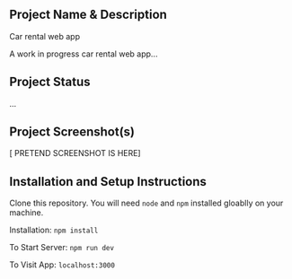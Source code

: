 ## Project Name & Description

Car rental web app

A work in progress car rental web app...

## Project Status

...

## Project Screenshot(s)

[ PRETEND SCREENSHOT IS HERE]

## Installation and Setup Instructions

Clone this repository. You will need `node` and `npm` installed gloablly on your machine.

Installation:
`npm install`

To Start Server:
`npm run dev`

To Visit App:
`localhost:3000`
